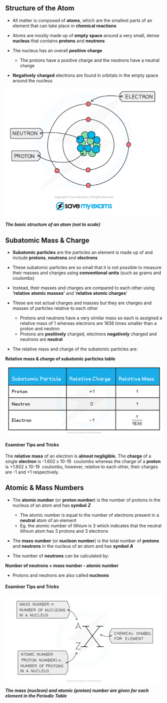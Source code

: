 ## Structure of the Atom

* All matter is composed of **atoms**, which are the smallest parts of an element that can take place in **chemical reactions**
* Atoms are mostly made up of **empty** **space** around a very small, dense **nucleus** that contains **protons** and **neutrons**
* The nucleus has an overall **positive** **charge**

  + The protons have a positive charge and the neutrons have a neutral charge
* **Negatively** **charged** electrons are found in orbitals in the empty space around the nucleus

![Carbon atom structure, IGCSE & GCSE, AS & A Level Chemistry revision notes](Carbon-atom-structure-e1616074599399.png)

***The basic structure of an atom (not to scale)***

## Subatomic Mass & Charge

* **Subatomic** **particles** are the particles an element is made up of and include **protons**, **neutrons** and **electrons**
* These subatomic particles are so small that it is not possible to measure their masses and charges using **conventional** **units** (such as grams and coulombs)
* Instead, their masses and charges are compared to each other using **‘relative** **atomic** **masses’** and ‘**relative atomic charges**’
* These are not actual charges and masses but they are charges and masses of particles relative to each other

  + Protons and neutrons have a very similar mass so each is assigned a relative mass of 1 whereas electrons are 1836 times smaller than a proton and neutron
  + Protons are **positively** charged, electrons **negatively** charged and neutrons are **neutral**
* The relative mass and charge of the subatomic particles are:

**Relative mass & charge of subatomic particles table**

![Atomic Structure Table_Subatomic Particles, downloadable AS & A Level Chemistry revision notes](1.1-Atomic-Structure-Table_Subatomic-Particles.png)

#### Examiner Tips and Tricks

The **relative** **mass** of an electron is **almost negligible.** The **charge** of a single **electron** is -1.602 x 10-19  coulombs whereas the charge of a **proton** is +1.602 x 10-19  coulombs, however, relative to each other, their charges are -1 and +1 respectively.

## Atomic & Mass Numbers

* The **atomic number** (or **proton number**) is the number of protons in the nucleus of an atom and has **symbol** ***Z***

  + The atomic number is equal to the number of electrons present in a **neutral** atom of an element
  + Eg. the atomic number of lithium is 3 which indicates that the neutral lithium atom has 3 protons and 3 electrons
* The **mass** **number** (or **nucleon** **number**) is the total number of **protons** and **neutrons** in the nucleus of an atom and has **symbol** ***A***
* The number of **neutrons** can be calculated by:

**Number of neutrons = mass number - atomic number**

* Protons and neutrons are also called **nucleons**

#### Examiner Tips and Tricks

![Atomic structure notation, IGCSE & GCSE AS & A Level Chemistry revision notes](Atomic-structure-notation.png)

***The mass (nucleon) and atomic (proton) number are given for each element in the Periodic Table***